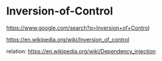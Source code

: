 # Inversion-of-Control
https://www.google.com/search?q=Inversion+of+Control

https://en.wikipedia.org/wiki/Inversion_of_control

relation:
https://en.wikipedia.org/wiki/Dependency_injection
